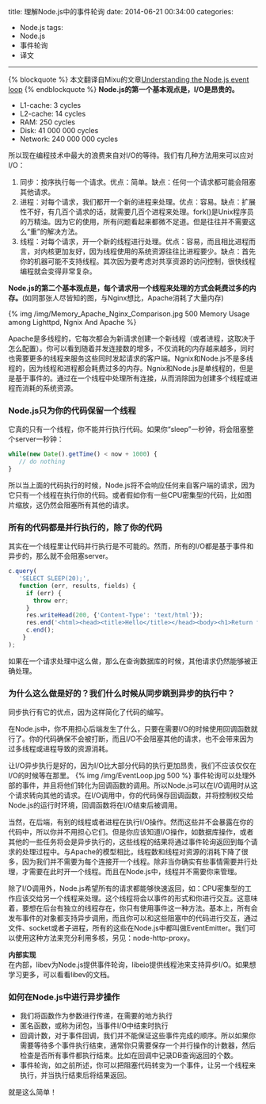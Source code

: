 title: 理解Node.js中的事件轮询
date: 2014-06-21 00:34:00
categories:
- Node.js
tags:
- Node.js
- 事件轮询
- 译文
---
{% blockquote %}
本文翻译自Mixu的文章[Understanding the Node.js event loop](http://blog.mixu.net/2011/02/01/understanding-the-node-js-event-loop/)
{% endblockquote %}
**Node.js的第一个基本观点是，I/O是昂贵的。**  

* L1-cache: 3 cycles
* L2-cache: 14 cycles
* RAM: 250 cycles
* Disk: 41 000 000 cycles
* Network: 240 000 000 cycles


所以现在编程技术中最大的浪费来自对I/O的等待。我们有几种方法用来可以应对I/O：

1. 同步：按序执行每一个请求。优点：简单。缺点：任何一个请求都可能会阻塞其他请求。
2. 进程：对每个请求，我们都开一个新的进程来处理。优点：容易。缺点：扩展性不好，有几百个请求的话，就需要几百个进程来处理。fork()是Unix程序员的万精油。因为它的使用，所有问题看起来都微不足道。但是往往并不需要这么“重”的解决方法。
3. 线程：对每个请求，开一个新的线程进行处理。优点：容易，而且相比进程而言，对内核更加友好，因为线程使用的系统资源往往比进程要少。缺点：首先你的机器可能不支持线程。其次因为要考虑对共享资源的访问控制，很快线程编程就会变得非常复杂。

<!-- more -->

**Node.js的第二个基本观点是，每个请求用一个线程来处理的方式会耗费过多的内存。**(如同那张人尽皆知的图，与Nginx想比，Apache消耗了大量内存)

{% img /img/Memory_Apache_Nginx_Comparison.jpg 500 Memory Usage among Lighttpd, Ngnix And Apache %}

Apache是多线程的，它每次都会为新请求创建一个新线程（或者进程，这取决于怎么配置）。你可以看到随着并发连接数的增多，不仅消耗的内存越来越多，同时也需要更多的线程来服务这些同时发起请求的客户端。Ngnix和Node.js不是多线程的，因为线程和进程都会耗费过多的内存。Ngnix和Node.js是单线程的，但是是基于事件的。通过在一个线程中处理所有连接，从而消除因为创建多个线程或进程而消耗的系统资源。

### Node.js只为你的代码保留一个线程
它真的只有一个线程，你不能并行执行代码。如果你“sleep”一秒钟，将会阻塞整个server一秒钟：
``` javascript
while(new Date().getTime() < now + 1000) {
   // do nothing
}
```   

所以当上面的代码执行的时候，Node.js将不会响应任何来自客户端的请求，因为它只有一个线程在执行你的代码。或者假如你有一些CPU密集型的代码，比如图片缩放，这仍然会阻塞所有其他的请求。

### 所有的代码都是并行执行的，除了你的代码
其实在一个线程里让代码并行执行是不可能的。然而，所有的I/O都是基于事件和异步的，那么就不会阻塞server。  

``` javascript
c.query(
   'SELECT SLEEP(20);',
   function (err, results, fields) {
     if (err) {
       throw err;
     }
     res.writeHead(200, {'Content-Type': 'text/html'});
     res.end('<html><head><title>Hello</title></head><body><h1>Return from async DB query</h1></body></html>');
     c.end();
    }
);
```

如果在一个请求处理中这么做，那么在查询数据库的时候，其他请求仍然能够被正确处理。

### 为什么这么做是好的？我们什么时候从同步跳到异步的执行中？
同步执行有它的优点，因为这样简化了代码的编写。

在Node.js中，你不用担心后端发生了什么，只要在需要I/O的时候使用回调函数就行了。你的代码确保不会被打断，而且I/O不会阻塞其他的请求，也不会带来因为过多线程或进程导致的资源消耗。

让I/O异步执行是好的，因为I/O比大部分代码的执行更加昂贵，我们不应该仅仅在I/O的时候等在那里。
{% img /img/EventLoop.jpg 500 %}
事件轮询可以处理外部的事件，并且将他们转化为回调函数的调用。所以Node.js可以在I/O调用时从这个请求转向其他的请求。在I/O调用中，你的代码保存回调函数，并将控制权交给Node.js的运行时环境，回调函数将在I/O结束后被调用。

当然，在后端，有别的线程或者进程在执行I/O操作。然而这些并不会暴露在你的代码中，所以你并不用担心它们。但是你应该知道I/O操作，如数据库操作，或者其他的一些任务将会是异步执行的，这些线程的结果将通过事件轮询返回到每个请求的处理过程中。与Apache的模型相比，线程数和线程对资源的消耗下降了很多，因为我们并不需要为每个连接开一个线程。除非当你确实有些事情需要并行处理，才需要在此时开一个线程。而且在Node.js中，线程并不需要你来管理。

除了I/O调用外，Node.js希望所有的请求都能够快速返回，如：CPU密集型的工作应该交给另一个线程来处理。这个线程将会以事件的形式和你进行交互。这意味着，要想在后台有独立的线程存在，你只有使用事件这一种方法。基本上，所有会发布事件的对象都支持异步调用，而且你可以和这些阻塞中的代码进行交互，通过文件、socket或者子进程，所有的这些在Node.js中都叫做EventEmitter。我们可以使用这种方法来充分利用多核，另见：node-http-proxy。

**内部实现**   
在内部，libev为Node.js提供事件轮询，libeio提供线程池来支持异步I/O。如果想学习更多，可以看看libev的文档。

### 如何在Node.js中进行异步操作
* 我们将函数作为参数进行传递，在需要的地方执行
* 匿名函数，或称为闭包，当事件I/O中结束时执行
* 回调计数，对于事件回调，我们并不能保证这些事件完成的顺序。所以如果你需要等待多个事件执行结束，通常你只需要保存一个并行操作的计数器，然后检查是否所有事件都执行结束。比如在回调中记录DB查询返回的个数。
* 事件轮询，如之前所述，你可以把阻塞代码转变为一个事件，让另一个线程来执行，并当执行结束后将结果返回。

就是这么简单！
